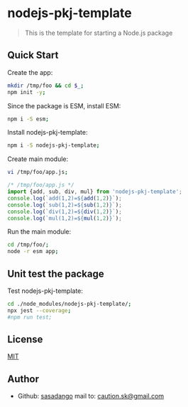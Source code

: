 # nodejs-pkj-template

>This is the template for starting a Node.js package

<!-- ## Usage -->

## Quick Start

Create the app:
```sh
mkdir /tmp/foo && cd $_;
npm init -y;
```

Since the package is ESM, install ESM:
```sh
npm i -S esm;
```

Install nodejs-pkj-template:
```sh
npm i -S nodejs-pkj-template;
```

Create main module: 
```sh
vi /tmp/foo/app.js;
```

```js
/* /tmp/foo/app.js */
import {add, sub, div, mul} from 'nodejs-pkj-template';
console.log(`add(1,2)=${add(1,2)}`);
console.log(`sub(1,2)=${sub(1,2)}`);
console.log(`div(1,2)=${div(1,2)}`);
console.log(`mul(1,2)=${mul(1,2)}`);
```

Run the main module: 
```sh
cd /tmp/foo/;
node -r esm app;
```

<!-- ## Demo -->

## Unit test the package
Test nodejs-pkj-template:
```sh
cd ./node_modules/nodejs-pkj-template/;
npx jest --coverage;
#npm run test;
```

## License
[MIT](LICENSE.txt)

## Author
- Github: [sasadango](https://github.com/sasadango)
mail to: caution.sk@gmail.com
